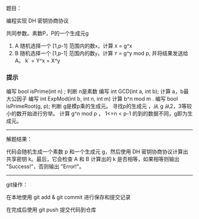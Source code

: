 题目：

编程实现 DH 密钥协商协议 

共同参数。素数P，P的一个生成元g 
1. A 随机选择一个 [1,p-1] 范围内的数`x`，计算 `X` = g^x 
2. B 随机选择一个 [1,p-1] 范围内的数`y`，计算 `Y` = g^y mod p, 并将结果发送给A。 
k` = Y^x = X^y 

### 提示 

编写 bool isPrime(int n) ; 判断 n是素数 
编写 int GCD(int a, int b); 计算 a，b最大公因子 
编写 int ExpMod(int b, int n, int m) 计算 b^n mod m . 
编写 bool isPrimeRoot(g, p); 判断 g是模p乘的生成元。 
寻找p的生成元 ，从 g 从2，3等较小的数开始进行穷举。 计算 g^n mod p ， 1<=n < p-1 的到的数据不同，g即为生成元。

---

解题结果：

代码会随机生成一个素数 p 和一个生成元 g，然后使用 DH 密钥协商协议计算出共享密钥 k。最后，它会检查 A 和 B 计算出的 k 是否相等，如果相等则输出 "Success!"，否则输出 "Error!"。

---

git操作：

在本地使用 git add & git commit 进行保存和提交记录

在完成后使用 git push 提交代码到仓库
